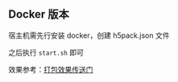 ## Docker 版本

宿主机需先行安装 docker，创建 h5pack.json 文件

之后执行 `start.sh` 即可

效果参考：[打包效果传送门](https://github.com/Jimmylxue/h5pack-core/actions/runs/14530919606)
